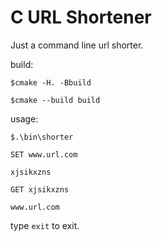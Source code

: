 # C URL Shortener

Just a command line url shorter.


build:

```
$cmake -H. -Bbuild

$cmake --build build

```

usage:

```
$.\bin\shorter

SET www.url.com

xjsikxzns

GET xjsikxzns

www.url.com

```

type `exit` to exit.
